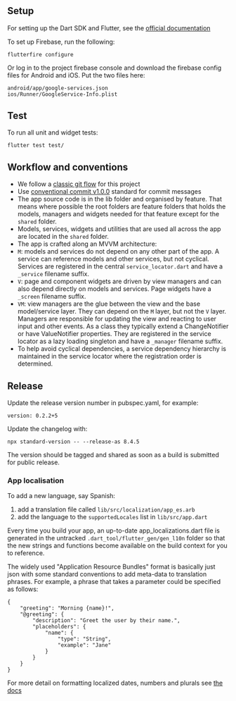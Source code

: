 # <Project Name Goes Here>

## Setup

For setting up the Dart SDK and Flutter, see the
[official documentation](https://flutter.io/)

To set up Firebase, run the following:

```
flutterfire configure
```

Or log in to the project firebase console and download the firebase config files for
Android and iOS. Put the two files here:

```
android/app/google-services.json
ios/Runner/GoogleService-Info.plist
```

## Test

To run all unit and widget tests:

```
flutter test test/
```

## Workflow and conventions

- We follow a [classic git flow][1] for this project
- Use [conventional commit v1.0.0][2] standard for commit messages
- The app source code is in the lib folder and organised by feature. That means where
  possible the root folders are feature folders that holds the models, managers and
  widgets needed for that feature except for the `shared` folder.
- Models, services, widgets and utilities that are used all across the app are located in
  the `shared` folder.
- The app is crafted along an MVVM architecture:
- `M`: models and services do not depend on any other part of the app. A service can
  reference models and other services, but not cyclical. Services are registered in the
  central `service_locator.dart` and have a `_service` filename suffix.
- `V`: page and component widgets are driven by view managers and can also depend directly
  on models and services. Page widgets have a `_screen` filename suffix.
- `VM`: view managers are the glue between the view and the base model/service layer. They
  can depend on the `M` layer, but not the `V` layer. Managers are responsible for
  updating the view and reacting to user input and other events. As a class they typically
  extend a ChangeNotifier or have ValueNotifier properties. They are registered in the
  service locator as a lazy loading singleton and have a `_manager` filename suffix.
- To help avoid cyclical dependencies, a service dependency hierarchy is maintained in the
  service locator where the registration order is determined.

## Release

Update the release version number in pubspec.yaml, for example:

```
version: 0.2.2+5
```

Update the changelog with:

```
npx standard-version -- --release-as 8.4.5
```

The version should be tagged and shared as soon as a build is submitted for public
release.

### App localisation

To add a new language, say Spanish:

1. add a translation file called `lib/src/localization/app_es.arb`
2. add the language to the `supportedLocales` list in `lib/src/app.dart`

Every time you build your app, an up-to-date app_localizations.dart file is generated in
the untracked `.dart_tool/flutter_gen/gen_l10n` folder so that the new strings and
functions become available on the build context for you to reference.

The widely used "Application Resource Bundles" format is basically just json with some
standard conventions to add meta-data to translation phrases. For example, a phrase that
takes a parameter could be specified as follows:

```
{
    "greeting": "Morning {name}!",
    "@greeting": {
        "description": "Greet the user by their name.",
        "placeholders": {
            "name": {
                "type": "String",
                "example": "Jane"
            }
        }
    }
}
```

For more detail on formatting localized dates, numbers and plurals see [the docs][3]

[1]: https://res.cloudinary.com/kiekies/image/upload/v1652880941/gugo2gvwuoumdxdbmino.png
[2]: https://www.conventionalcommits.org/en/v1.0.0/
[3]: https://ishort.ink/owwv
